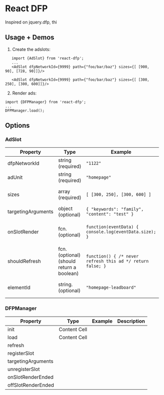 # React DFP
Inspired on jquery.dfp, thi

## Usage + Demos

1) Create the adslots:
```
   import {AdSlot} from 'react-dfp';
   ...
   <AdSlot dfpNetworkId={9999} path={"foo/bar/baz"} sizes={[ [900, 90], [728, 90]]}/>
   
   <AdSlot dfpNetworkId={9999} path={"foo/bar/baz"} sizes={[ [300, 250], [300, 600]]}/>
```
2) Render ads:
```
import {DFPManager} from 'react-dfp';
...
DFPManager.load();
```

## Options

### AdSlot

| Property           | Type          | Example     | Description |
| ------------------ | ------------- | ----------- | -------     |
| dfpNetworkId       | string (required)  |  ``` "1122" ```      | DFP Account id. |
| adUnit             | string (required)  |  ``` "homepage" ```   | The adunit you want to target to this box. |
| sizes              | array (required)   |  ```[ [300, 250], [300, 600] ] ``` | list of sizes that this box support ([width, height]). You can configure 1 or more sizes.|
| targetingArguments | object (optional) | ``` { "keywords": "family", "content": "test" } ``` | Object with attributes you want to add to this box (you can use for custom targeting) |
| onSlotRender       | fcn. (optional) | ``` function(eventData) { console.log(eventData.size); } ``` | This callback is executed after the adSlot is rendered. The first argument passes the gpt event data (googletag.events.SlotRenderEndedEvent). |
| shouldRefresh      | fcn. (optional) (should return a boolean)| ``` function() { /* never refresh this ad */ return false; } ``` |             |
| elementId          | string. (optional) | ``` "homepage-leadboard" ``` | Control the id of the dom element in which the dom is displayed. If this field is not provided a random name is created. |

### DFPManager
| Property           | Type          | Example     | Description |
| ------------------ | ------------- | ----------- | -------     |
| init               | Content Cell  |             |             |
| load               | Content Cell  |             |             |
| refresh            |               |             |             |
| registerSlot       |               |             |             |
| targetingArguments |               |             |             |
| unregisterSlot     |               |             |             |
| onSlotRenderEnded  |               |             |             |
| offSlotRenderEnded |               |             |             |
